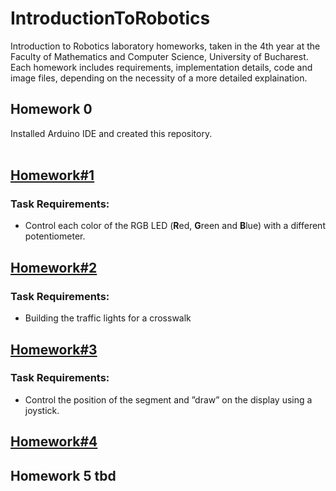 # IntroductionToRobotics
Introduction to Robotics laboratory homeworks, taken in the 4th year at the Faculty of Mathematics and Computer Science, University of Bucharest. Each homework includes requirements, implementation details, code and image files, depending on the necessity of a more detailed explaination. 

## Homework 0

Installed Arduino IDE and created this repository.<br><br>

## [Homework#1](https://github.com/buku5090/IntroductionToRobotics/tree/main/Homework%231)

### Task Requirements:
 - Control each color of the RGB LED (**R**ed, **G**reen and **B**lue) with a different potentiometer.

## [Homework#2](https://github.com/buku5090/IntroductionToRobotics/tree/main/Homework%232)
### Task Requirements:
 - Building the traffic lights for a crosswalk

## [Homework#3](https://github.com/buku5090/IntroductionToRobotics/tree/main/Homework%233)
### Task Requirements:
 - Control the position of the segment and ”draw” on the display using a joystick.

## [Homework#4]()

## Homework 5 tbd
